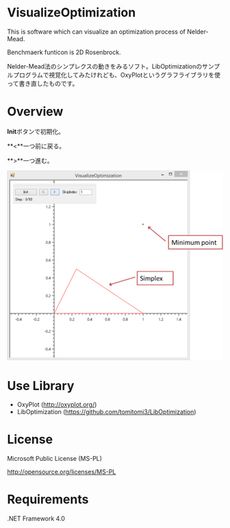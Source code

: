 # VisualizeOptimization

This is software which can visualize an optimization process of Nelder-Mead.

Benchmaerk funticon is 2D Rosenbrock.

Nelder-Mead法のシンプレクスの動きをみるソフト。LibOptimizationのサンプルプログラムで視覚化してみたけれども、OxyPlotというグラフライブラリを使って書き直したものです。

Overview
========

**Init**ボタンで初期化。

**<**一つ前に戻る。

**>**一つ進む。

![VisualizeOptimization exp](https://raw.githubusercontent.com/tomitomi3/VisualizeOptimization/master/_githubpic/explain.PNG)

Use Library
===========

- OxyPlot (http://oxyplot.org/)
- LibOptimization (https://github.com/tomitomi3/LibOptimization)

License
=======

Microsoft Public License (MS-PL)

http://opensource.org/licenses/MS-PL

Requirements
===============

.NET Framework 4.0
